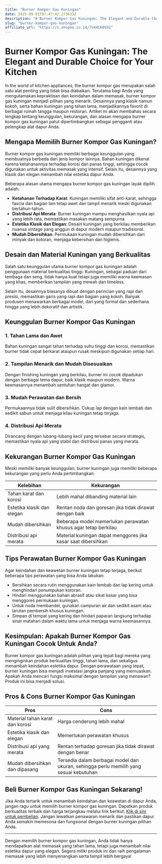 ```yaml
---
title: "Burner Kompor Gas Kuningan"
date: 2025-09-01T07:47:42.273633Z
description: "# Burner Kompor Gas Kuningan: The Elegant and Durable Choice for Your Kitchen..."
slug: "burner-kompor-gas-kuningan"
affiliate_url: "https://s.shopee.co.id/7V44C68VX2"
---
```

# Burner Kompor Gas Kuningan: The Elegant and Durable Choice for Your Kitchen

In the world of kitchen appliances, the burner kompor gas merupakan salah satu alat penting yang tidak bisa diabaikan. Terutama bagi Anda yang mengutamakan kepraktisan dan keindahan dalam memasak, burner kompor gas kuningan menjadi pilihan yang menarik. Desainnya yang klasik namun kokoh, serta bahan kuningan yang tahan lama, menjadikannya favorit di berbagai rumah tangga maupun restoran. Artikel ini akan membahas secara lengkap tentang keunggulan, kekurangan, dan alasan mengapa burner kompor gas kuningan patut dipertimbangkan sebagai pengganti atau pelengkap alat dapur Anda.

## Mengapa Memilih Burner Kompor Gas Kuningan?

Burner kompor gas kuningan memiliki berbagai keunggulan yang membuatnya berbeda dari jenis kompor lainnya. Bahan kuningan dikenal karena ketahanannya terhadap korosi dan panas tinggi, sehingga cocok digunakan untuk aktivitas memasak yang intensif. Selain itu, desainnya yang klasik dan elegan menambah nilai estetika dapur Anda.

Beberapa alasan utama mengapa burner kompor gas kuningan layak dipilih adalah:
- **Ketahanan Terhadap Karat**: Kuningan memiliki sifat anti-karat, sehingga fascia dan bagian lain tetap awet dan tampil menarik meski digunakan bertahun-tahun.
- **Distribusi Api Merata**: Burner kuningan mampu menghasilkan nyala api yang lebih rata, memastikan masakan matang sempurna.
- **Estetika Klasik dan Elegan**: Desain kuningan yang berkilau memberikan nuansa vintage yang anggun di dapur modern maupun tradisional.
- **Mudah Dibersihkan**: Permukaan kuningan mudah dibersihkan dari minyak dan kotoran, menjaga kebersihan dan higienis.

## Desain dan Material Kuningan yang Berkualitas

Salah satu keunggulan utama burner kompor gas kuningan adalah penggunaan material berkualitas tinggi. Kuningan, sebagai paduan dari tembaga dan seng, tidak hanya kuat tetapi juga memiliki warna keemasan yang khas, memberikan tampilan yang mewah dan timeless.

Selain itu, desainnya biasanya dibuat dengan perincian yang rapi dan presisi, memastikan garis yang rapi dan bagian yang kokoh. Banyak produsen menawarkan berbagai model, dari yang formal dan sederhana hingga yang lebih dekoratif dan artistik.

## Keunggulan Burner Kompor Gas Kuningan

### 1. Tahan Lama dan Awet

Bahan kuningan sangat tahan terhadap suhu tinggi dan korosi, memastikan burner tidak cepat berkarat ataupun rusak meskipun digunakan setiap hari.

### 2. Tampilan Menarik dan Mudah Disesuaikan

Dengan finishing kuningan yang berkilau, burner ini cocok dipadukan dengan berbagai tema dapur, baik klasik maupun modern. Warna keemasannya menambah sentuhan hangat dan glamor.

### 3. Mudah Perawatan dan Bersih

Permukaannya tidak sulit dibersihkan. Cukup lap dengan kain lembab dan sedikit sabun untuk menjaga kilau kuningan tetap terjaga.

### 4. Distribusi Api Merata

Dirancang dengan lubang-lubang kecil yang tersebar secara strategis, memastikan nyala api yang stabil dan distribusi panas yang merata.

## Kekurangan Burner Kompor Gas Kuningan

Meski memiliki banyak keunggulan, burner kuningan juga memiliki beberapa kekurangan yang perlu Anda pertimbangkan:

| Kelebihan | Kekurangan |
|------------|--------------|
| Tahan karat dan korosi | Lebih mahal dibanding material lain |
| Estetika klasik dan elegan | Rentan noda dan goresan jika tidak dirawat dengan baik |
| Mudah dibersihkan | Beberapa model memerlukan perawatan khusus agar tetap berkilau |
| Distribusi api merata | Material kuningan dapat menggores jika kasar saat dibersihkan |

## Tips Perawatan Burner Kompor Gas Kuningan

Agar keindahan dan keawetan burner kuningan tetap terjaga, berikut beberapa tips perawatan yang bisa Anda lakukan:
- Bersihkan secara rutin menggunakan kain lembab dan lap kering untuk menghindari penumpukan kotoran.
- Hindari menggunakan bahan abrasif atau sikat kasar yang bisa menggores permukaan kuningan.
- Untuk noda membandel, gunakan campuran air dan sedikit asam atau larutan pembersih khusus kuningan.
- Simpan di tempat yang kering dan hindari paparan langsung terhadap sinar matahari dalam waktu lama untuk menjaga warna keemasannya.

## Kesimpulan: Apakah Burner Kompor Gas Kuningan Cocok Untuk Anda?

Burner kompor gas kuningan adalah pilihan yang tepat bagi mereka yang menginginkan produk berkualitas tinggi, tahan lama, dan sekaligus menambah keindahan estetika dapur. Dengan perawataan yang tepat, burner kuningan bisa menjadi investasi jangka panjang yang memuaskan. Apakah Anda mencari fungsi maksimal dengan tampilan yang menawan? Produk ini bisa menjadi solusi.

## Pros & Cons Burner Kompor Gas Kuningan

| **Pros** | **Cons** |
|------------|--------------|
| Material tahan karat dan korosi | Harga cenderung lebih mahal | 
| Estetika klasik dan elegan | Memerlukan perawatan khusus | 
| Distribusi api yang merata | Rentan terhadap goresan jika tidak dirawat dengan benar | 
| Mudah dibersihkan dan dipasang | Tersedia dalam berbagai model dan ukuran, sehingga perlu memilih yang sesuai kebutuhan | 

## Beli Burner Kompor Gas Kuningan Sekarang!

Jika Anda tertarik untuk menambah keindahan dan keawetan di dapur Anda, jangan ragu untuk memilih burner kompor gas kuningan. Dapatkan produk berkualitas terbaik dan harga terjangkau melalui link berikut: [Klik di sini untuk pembelian](https://s.shopee.co.id/7V44C68VX2). Jangan lewatkan penawaran menarik dan pastikan dapur Anda semakin memesona dan fungsional dengan burner kuningan pilihan Anda. 

---

Dengan memilih burner kompor gas kuningan, Anda tidak hanya mendapatkan alat memasak yang tahan lama, tetapi juga menambah nilai estetika dapur yang elegan. Segera miliki produk ini dan raih pengalaman memasak yang lebih menyenangkan serta tampil lebih bergaya!